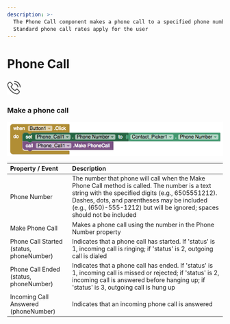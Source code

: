```yaml
---
description: >-
  The Phone Call component makes a phone call to a specified phone number.
  Standard phone call rates apply for the user
---
```


# Phone Call

###  ![](../../../../.gitbook/assets/phone-call-icon.png)

### Make a phone call

![](../../../../.gitbook/assets/phone-call-blocks.png)

| Property / Event | Description |
| :--- | :--- |
| Phone Number | The number that phone will call when the Make Phone Call method is called. The number is a text string with the specified digits \(e.g., 6505551212\). Dashes, dots, and parentheses may be included \(e.g., \(650\)-555-1212\) but will be ignored; spaces should not be included |
| Make Phone Call | Makes a phone call using the number in the Phone Number property |
| Phone Call Started \(status, phoneNumber\) | Indicates that a phone call has started. If 'status' is 1, incoming call is ringing; if 'status' is 2, outgoing call is dialed |
| Phone Call Ended \(status, phoneNumber\) | Indicates that a phone call has ended. If 'status' is 1, incoming call is missed or rejected; if 'status' is 2, incoming call is answered before hanging up; if 'status' is 3, outgoing call is hung up |
| Incoming Call Answered \(phoneNumber\) | Indicates that an incoming phone call is answered |


